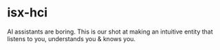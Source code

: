 # isx-hci
AI assistants are boring. This is our shot at making an intuitive entity that listens to you, understands you &amp; knows you.
